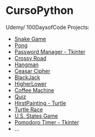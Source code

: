 # CursoPython
 
 Udemy/ 100DaysofCode Projects: <br/>
  * [Snake Game](https://github.com/Franky03/MyCodes/blob/main/Udemy/Snake/SnakeGame.py)
  * [Pong](https://github.com/Franky03/MyCodes/blob/main/Udemy/Pong.py)
  * [Password Manager - Tkinter](https://github.com/Franky03/MyCodes/blob/main/Udemy/PasswordGenerator/main.py)
  * [Crossy Road](https://github.com/Franky03/MyCodes/blob/main/Udemy/CrossingCapstone.py)
  * [Hangman](https://github.com/Franky03/MyCodes/blob/main/Udemy/Day7/Hangman.py)
  * [Ceasar Cipher](https://github.com/Franky03/MyCodes/blob/main/Udemy/Day8.py)
  * [BlackJack](https://github.com/Franky03/MyCodes/blob/main/Udemy/BlackJack.py)
  * [HigherLower](https://github.com/Franky03/MyCodes/blob/main/Udemy/HigherLower.py)
  * [Coffee Machine](https://github.com/Franky03/MyCodes/blob/main/Udemy/CoffeMachine.py)
  * [Quiz](https://github.com/Franky03/MyCodes/blob/main/Udemy/Quiz.py)
  * [HirstPainting - Turtle](https://github.com/Franky03/MyCodes/blob/main/Udemy/HirstPainting.py)
  * [Turtle Race](https://github.com/Franky03/MyCodes/blob/main/Udemy/TurtleRace.py)
  * [U.S. States Game](https://github.com/Franky03/MyCodes/blob/main/Udemy/us-states-game-start/main.py)
  * [Pomodoro Timer - Tkinter](https://github.com/Franky03/MyCodes/blob/main/Udemy/PomodoroApp/main.py)
  * ...

